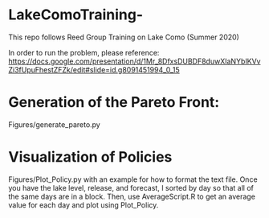 # LakeComoTraining-
This repo follows Reed Group Training on Lake Como (Summer 2020)

In order to run the problem, please reference: https://docs.google.com/presentation/d/1Mr_8DfxsDUBDF8duwXIaNYbIKVvZi3fUpuFhestZFZk/edit#slide=id.g8091451994_0_15

# Generation of the Pareto Front: 
Figures/generate_pareto.py

# Visualization of Policies 
Figures/Plot_Policy.py with an example for how to format the text file. Once you have the lake level, release, and forecast, I sorted by day so that all of the same days are in a block. Then, use AverageScript.R to get an average value for each day and plot using Plot_Policy.
